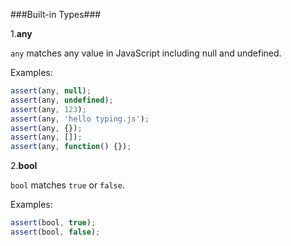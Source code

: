 ###Built-in Types###

1.**any**

```any``` matches any value in JavaScript including null and undefined. 

Examples:
```Javascript
assert(any, null);
assert(any, undefined);
assert(any, 123);
assert(any, 'hello typing.js');
assert(any, {});
assert(any, []);
assert(any, function() {});
```

2.**bool**

```bool``` matches ```true``` or ```false```.

Examples:
```JavaScript
assert(bool, true);
assert(bool, false);
```
